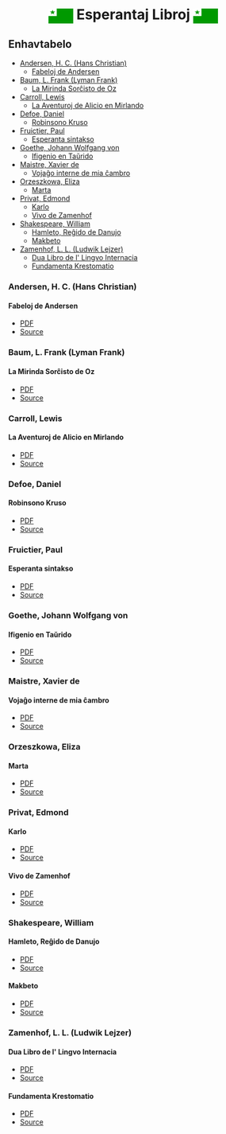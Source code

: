 <h1 align="center"><img src='../../images/Flag_of_Esperanto.png' width='50' height='30' align='center' alt='Esperanto Flag' />
Esperantaj Libroj
<img src='../../images/Flag_of_Esperanto.png' width='50' height='30' align='center' alt='Esperanto Flag' />
</h1>

<h2 align="left">
Enhavtabelo
</h2>

- [Andersen, H. C. (Hans Christian)](#andersen-h-c-hans-christian)
  - [Fabeloj de Andersen](#fabeloj-de-andersen)
- [Baum, L. Frank (Lyman Frank)](#baum-l-frank-lyman-frank)
  - [La Mirinda Sorĉisto de Oz](#la-mirinda-sorĉisto-de-oz)
- [Carroll, Lewis](#carroll-lewis)
  - [La Aventuroj de Alicio en Mirlando](#la-aventuroj-de-alicio-en-mirlando)
- [Defoe, Daniel](#defoe-daniel)
  - [Robinsono Kruso](#robinsono-kruso)
- [Fruictier, Paul](#fruictier-paul)
  - [Esperanta sintakso](#esperanta-sintakso)
- [Goethe, Johann Wolfgang von](#goethe-johann-wolfgang-von)
  - [Ifigenio en Taŭrido](#ifigenio-en-taŭrido)
- [Maistre, Xavier de](#maistre-xavier-de)
  - [Vojaĝo interne de mia ĉambro](#vojaĝo-interne-de-mia-ĉambro)
- [Orzeszkowa, Eliza](#orzeszkowa-eliza)
  - [Marta](#marta)
- [Privat, Edmond](#privat-edmond)
  - [Karlo](#karlo)
  - [Vivo de Zamenhof](#vivo-de-zamenhof)
- [Shakespeare, William](#shakespeare-william)
  - [Hamleto, Reĝido de Danujo](#hamleto-reĝido-de-danujo)
  - [Makbeto](#makbeto)
- [Zamenhof, L. L. (Ludwik Lejzer)](#zamenhof-l-l-ludwik-lejzer)
  - [Dua Libro de l' Lingvo Internacia](#dua-libro-de-l-lingvo-internacia)
  - [Fundamenta Krestomatio](#fundamenta-krestomatio)

### Andersen, H. C. (Hans Christian)

#### Fabeloj de Andersen

- [PDF](./Fabeloj%20de%20Andersen.pdf)
- [Source](https://www.gutenberg.org/ebooks/27915)

### Baum, L. Frank (Lyman Frank)

#### La Mirinda Sorĉisto de Oz

- [PDF](./La%20Mirinda%20Sorĉisto%20de%20Oz.pdf)
- [Source](https://www.gutenberg.org/ebooks/31348)

### Carroll, Lewis

#### La Aventuroj de Alicio en Mirlando

- [PDF](./La%20Aventuroj%20de%20Alicio%20en%20Mirlando.pdf)
- [Source](https://www.gutenberg.org/ebooks/17482)

### Defoe, Daniel

#### Robinsono Kruso

- [PDF](./Robinsono%20Kruso.pdf)
- [Source](https://www.gutenberg.org/ebooks/11511)

### Fruictier, Paul

#### Esperanta sintakso

- [PDF](./Esperanta%20sintakso.pdf)
- [Source](https://www.gutenberg.org/ebooks/47855)

### Goethe, Johann Wolfgang von

#### Ifigenio en Taŭrido

- [PDF](./Ifigenio%20en%20Taŭrido.pdf)
- [Source](https://www.gutenberg.org/ebooks/22592)

### Maistre, Xavier de

#### Vojaĝo interne de mia ĉambro

- [PDF](./Vojaĝo%20interne%20de%20mia%20ĉambro.pdf)
- [Source](https://www.gutenberg.org/ebooks/25539)

### Orzeszkowa, Eliza

#### Marta

- [PDF](./Marta.pdf)
- [Source](https://www.gutenberg.org/ebooks/61860)

### Privat, Edmond

#### Karlo

- [PDF](./Karlo.pdf)
- [Source](https://www.gutenberg.org/ebooks/24525)

#### Vivo de Zamenhof

- [PDF](./Vivo%20de%20Zamenhof.pdf)
- [Source](https://www.gutenberg.org/ebooks/26359)

### Shakespeare, William

#### Hamleto, Reĝido de Danujo

- [PDF](./Hamleto,%20Reĝido%20de%20Danujo.pdf)
- [Source](https://www.gutenberg.org/ebooks/37279)

#### Makbeto

- [PDF](./Makbeto.pdf)
- [Source](https://www.gutenberg.org/ebooks/47913)

### Zamenhof, L. L. (Ludwik Lejzer)

#### Dua Libro de l' Lingvo Internacia

- [PDF](./Dua%20Libro%20de%20l'%20Lingvo%20Internacia.pdf)
- [Source](https://www.gutenberg.org/ebooks/20006)

#### Fundamenta Krestomatio

- [PDF](./Fundamenta%20Krestomatio.pdf)
- [Source](https://www.gutenberg.org/ebooks/8224)
